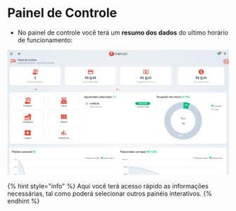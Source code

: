 # Painel de Controle

* No painel de controle você terá um **resumo dos dados** do ultimo horário de funcionamento:

![](<../.gitbook/assets/image (62).png>)

{% hint style="info" %}
Aqui você terá acesso rápido as informações necessárias, tal como poderá selecionar outros painéis interativos.
{% endhint %}

